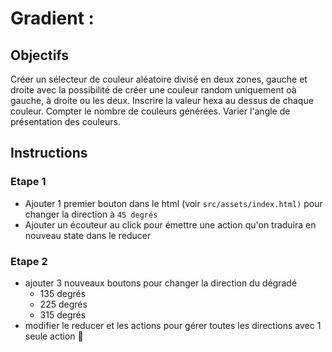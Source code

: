 # Gradient :

## Objectifs

Créer un sélecteur de couleur aléatoire divisé en deux zones, gauche et droite avec la possibilité de créer une couleur random uniquement oà gauche, à droite ou les deux. Inscrire la valeur hexa au dessus de chaque couleur. Compter le nombre de couleurs générées. Varier l'angle de présentation des couleurs.

## Instructions

### Etape 1

- Ajouter 1 premier bouton dans le html (voir `src/assets/index.html)` pour changer la direction à `45 degrés`
- Ajouter un écouteur au click pour émettre une action qu'on traduira en nouveau state dans le reducer

### Etape 2

- ajouter 3 nouveaux boutons pour changer la direction du dégradé
  - 135 degrés
  - 225 degrés
  - 315 degrés
- modifier le reducer et les actions pour gérer toutes les directions avec 1 seule action :thinking:
